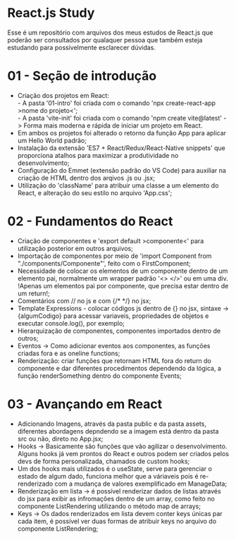# React.js Study
Esse é um repositório com arquivos dos meus estudos de React.js que poderão ser consultados por qualaquer pessoa que também esteja estudando para possivelmente esclarecer dúvidas.

# 01 - Seção de introdução
- Criação dos projetos em React: <br>- A pasta '01-intro' foi criada com o comando 'npx create-react-app >nome do projeto<';<br>
                                  - A pasta 'vite-init' foi criada com o comando 'npm create vite@latest' -> Forma mais moderna e rápida de iniciar um projeto em React.
- Em ambos os projetos foi alterado o retorno da função App para aplicar um Hello World padrão;
- Instalação da extensão 'ES7 + React/Redux/React-Native snippets' que proporciona atalhos para maximizar a produtividade no desenvolvimento;
- Configuração do Emmet (extensão padrão do VS Code) para auxiliar na criação de HTML dentro dos arqivos .js ou .jsx;
- Utilização do 'className' para atribuir uma classe a um elemento do React, e alteração do seu estilo no arquivo 'App.css';

# 02 - Fundamentos do React
- Criação de componentes e 'export default >componente<' para utilização posterior em outros arquivos;
- Importação de componentes por meio de 'import Component from "./components/Componente"', feito com o FirstComponent;
- Necessidade de colocar os elementos de um componente dentro de um elemento pai, normalmente um wrapper padrão '<> </>' ou em uma div. !Apenas um elementos pai por componente, que precisa estar dentro de um return!;
- Comentários com // no js e com {/* */} no jsx;
- Template Expressions - colocar códigos js dentro de {} no jsx, sintaxe -> {algumCodigo} para acessar variaveis, propriedades de objetos e executar console.log(), por exemplo;
- Hierarquização de componentes, componentes importados dentro de outros;
- Eventos -> Como adicionar eventos aos componentes, as funções criadas fora e as oneline functions;
- Renderização: criar funções que retornam HTML fora do return do componente e dar diferentes procedimentos dependendo da lógica, a função renderSomething dentro do componente Events;

# 03 - Avançando em React
- Adicionando Imagens, através da pasta public e da pasta assets, diferentes abordagens depndendo se a imagem está dentro da pasta src ou não, direto no App.jsx;
- Hooks -> Basicamente são funções que vão agilizar o desenvolvimento. Alguns hooks já vem prontos do React e outros podem ser criados pelos devs de forma personalizada, chamados de custom hooks;
- Um dos hooks mais utilizados é o useState, serve para gerenciar o estado de algum dado, funciona melhor que a váriaveis pois é re-renderizado com a mudança de valores exemplificado em ManageData;
- Renderização em lista -> é possível renderizar dados de listas através do jsx para exibir as infromações dentro de um array, como feito no componente ListRendering utilizando o método map de arrays;
- Keys -> Os dados renderizados em lista devem conter keys únicas par cada item, é possível ver duas formas de atribuir keys no arquivo do componente ListRendering;